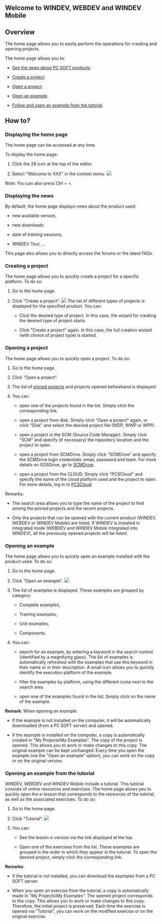 
## Welcome to WINDEV, WEBDEV and WINDEV Mobile
			

<a name="NOTE1"></a>
<a name="NOTE1_1"></a>


## Overview
<a name="overview_ELTTEXTE000215"></a>
The home page allows you to easily perform the operations for creating and opening projects. 

The home page allows you to: 

- [See the news about PC SOFT products](#NOTE2_2b). 

- [Create a project](#NOTE2_2). 

- [Open a project](#NOTE2_3). 

- [Open an example](#NOTE2_4). 

- [Follow and open an example from the tutorial](#NOTE2_5). 




<a name="NOTE2"></a>
<a name="NOTE2_1"></a>


## How to?
<a name="how_ELTTEXTE000239"></a>


### Displaying the home page
<a name="displaying_the_home_page_ELTPARAGRAPHE000036"></a>

The home page can be accessed at any time. 

To display the home page: 

1. Click the 28 icon at the top of the editor. 

2. Select "Welcome to XXX" in the context menu. 
![](https://doc.pcsoft.fr/en-US/images/image.awp?langid=3&name=Bienvenue_WD_Afficher.gif)



Note: You can also press Ctrl + &lt;. 
<a name="NOTE2_2b"></a>


### Displaying the news
<a name="displaying_the_news_ELTPARAGRAPHE000055"></a>

By default, the home page displays news about the product used: 

- new available version,

- new downloads

- date of training sessions,

- WINDEV Tour, ...




This page also allows you to directly access the forums or the latest FAQs. 






<a name="NOTE2_2"></a>


### Creating a project
<a name="creating_project_ELTPARAGRAPHE000071"></a>

The home page allows you to quickly create a project for a specific platform. To do so: 

1. Go to the home page. 

2. Click "Create a project". 
![](https://doc.pcsoft.fr/en-US/images/image.awp?langid=3&name=Bienvenue_WD_creer.gif&type=thumb)
The list of different types of projects is displayed for the specified product. You can: 

	- Click the desired type of project. In this case, the wizard for creating the desired type of project starts. 

	- Click "Create a project" again. In this case, the full creation wizard (with choice of project type) is started. 






<a name="NOTE2_3"></a>


### Opening a project
<a name="opening_project_ELTPARAGRAPHE000086"></a>

The home page allows you to quickly open a project. To do so: 

1. Go to the home page. 

2. Click "Open a project".

3. The list of [pinned projects](../Editeurs/9500217.md) and projects opened beforehand is displayed. 

4. You can: 

	- open one of the projects found in the list. Simply click the corresponding link. 

	- open a project from disk. Simply click "Open a project" again, or click "Disk" and select the desired project file (WDP, WWP or WPP).

	- open a project in the SCM (Source Code Manager). Simply click "SCM" and specify (if necessary) the repository location and the project to open. 

	- open a project from SCMDrive. Simply click "SCMDrive" and specify the SCMDrive login credentials: email, password and team. For more details on GDSDrive, go to [SCMDrive](https://pcscloud-drive.net/UK/SCMDrive/index.awp).

	- open a project from the CLOUD. Simply click "PCSCloud" and specify the name of the cloud platform used and the project to open. For more details, log in to [PCSCloud](https://pcscloud.net/UK/cloud_development.awp).







Remarks: 

- The search area allows you to type the name of the project to find among the pinned projects and the recent projects.

- Only the projects that can be opened with the current product (WINDEV, WEBDEV or WINDEV Mobile) are listed. If WINDEV is installed in integrated mode (WEBDEV and WINDEV Mobile integrated into WINDEV), all the previously opened projects will be listed.



<a name="NOTE2_4"></a>


### Opening an example
<a name="opening_example_ELTPARAGRAPHE000120"></a>

The home page allows you to quickly open an example installed with the product used. To do so: 

1. Go to the home page. 

2. Click "Open an example". 
![](https://doc.pcsoft.fr/en-US/images/image.awp?langid=3&name=Bienvenue_WD_Exemple%20-%20HC%20N%B0001.gif&type=thumb)


3. The list of examples is displayed. These examples are grouped by category: 

	- Complete examples,

	- Training examples,

	- Unit examples,

	- Components.




4. You can: 

	- search for an example, by entering a keyword in the search control (identified by a magnifying glass). The list of examples is automatically refreshed with the examples that use this keyword in their name or in their description. 
			A small icon allows you to quickly identify the execution platform of the example.

	- filter the examples by platform, using the different icons next to the search area.  

	- open one of the examples found in the list. Simply click on the name of the example. 





**Remark**: When opening an example: 

- If the example is not installed on the computer, it will be automatically downloaded (from a PC SOFT server) and opened. 

- If the example is installed on the computer, a copy is automatically created in "My Projects\\My Examples".  The copy of the project is opened. This allows you to work or make changes to this copy. The original example can be kept unchanged. Every time you open the example (via the "Open an example" option), you can work on the copy or on the original version. 



<a name="NOTE2_5"></a>


### Opening an example from the tutorial
<a name="opening_example_from_the_tutorial_ELTPARAGRAPHE000153"></a>

WINDEV, WEBDEV and WINDEV Mobile include a tutorial. This tutorial consists of online resources and exercises. The home page allows you to quickly open the e-lesson that corresponds to the resources of the tutorial, as well as the associated exercises. To do so: 

1. Go to the home page. 

2. Click "Tutorial". 
![](https://doc.pcsoft.fr/en-US/images/image.awp?langid=3&name=Bienvenue_WD_GAF.gif&type=thumb)


3. You can: 

	- See the lesson e-version via the link displayed at the top. 

	- Open one of the exercises from the list. These examples are grouped in the order in which they appear in the tutorial. To open the desired project, simply click the corresponding link. 







**Remarks**: 

- If the tutorial is not installed, you can download the examples from a PC SOFT server.

- When you open an exercise from the tutorial, a copy is automatically made in "My Projects\\My Examples".  The opened project corresponds to the copy. This allows you to work or make changes to this copy. Therefore, the initial project is preserved. Each time the exercise is opened via "Tutorial", you can work on the modified exercise or on the original exercise. 





